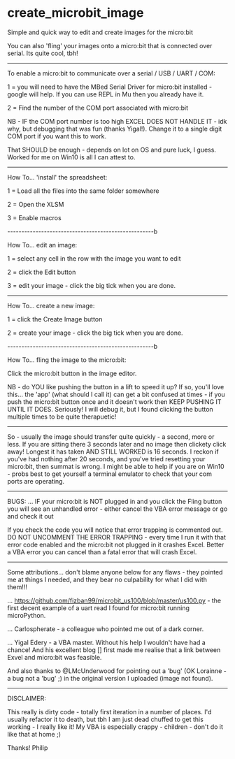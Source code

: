 
# create_microbit_image
Simple and quick way to edit and create images for the micro:bit

You can also 'fling' your images onto a micro:bit that is connected over serial.  Its quite cool, tbh!

----------------------------------------------------

To enable a micro:bit to communicate over a serial / USB / UART / COM:

1 = you will need to have the MBed Serial Driver for micro:bit installed - google will help.  If you can use REPL in Mu then you already have it.

2 = Find the number of the COM port associated with micro:bit

NB - IF the COM port number is too high EXCEL DOES NOT HANDLE IT - idk why, but debugging that was fun (thanks Yigal!).  Change it to a single digit COM port if you want this to work.

That SHOULD be enough - depends on lot on OS and pure luck, I guess.  Worked for me on Win10 is all I can attest to.

----------------------------------------------------

How To... 'install' the spreadsheet:

1 = Load all the files into the same folder somewhere

2 = Open the XLSM

3 = Enable macros

----------------------------------------------------b

How To... edit an image:

1 = select any cell  in the row with the image you want to edit

2 = click the Edit button

3 = edit your image - click the big tick when you are done.

----------------------------------------------------

How To... create a new image:

1 = click the Create Image button

2 = create your image - click the big tick when you are done.

----------------------------------------------------b

How To... fling the image to the micro:bit:

Click the micro:bit button in the image editor.

NB - do YOU like pushing the button in a lift to speed it up?  If so, you'll love this... the 'app' (what should I call it) can get a bit confused at times - if you push the micro:bit button once and it doesn't work then KEEP PUSHING IT UNTIL IT DOES.  Seriously!  I will debug it, but I found clicking the button multiple times to be quite therapuetic!

----------------------------------------------------

So - usually the image should transfer quite quickly - a second, more or less.  If you are sitting there 3 seconds later and no image then clickety click away!  Longest it has taken AND STILL WORKED is 16 seconds.  I reckon if you've had nothing after 20 seconds, and you've tried resetting your micro:bit, then summat is wrong.  I might be able to help if you are on Win10 - probs best to get yourself a terminal emulator to check that your com ports are operating.

----------------------------------------------------

BUGS:
... IF your micro:bit is NOT plugged in and you click the Fling button you will see an unhandled error - either cancel the VBA error message or go and check it out

If you check the code you will notice that error trapping is commented out.  DO NOT UNCOMMENT THE ERROR TRAPPING - every time I run it with that error code enabled and the micro:bit not plugged in it crashes Excel.  Better a VBA error you can cancel than a fatal error that will crash Excel.

----------------------------------------------------

Some attributions... don't blame anyone below for any flaws - they pointed me at things I needed, and they bear no culpability for what I did with them!!!

... https://github.com/fizban99/microbit_us100/blob/master/us100.py - the first decent example of a uart read I found for micro:bit running microPython.

... Carlospherate - a colleague who pointed me out of a dark corner.

... Yigal Edery - a VBA master.  Without his help I wouldn't have had a chance!  And his excellent blog [] first made me realise that a link between Exvel and micro:bit was feasible.

And also thanks to @LMcUnderwood for pointing out a 'bug' (OK Lorainne - a bug not a 'bug' ;) in the original version I uploaded (image not found).

----------------------------------------------------

DISCLAIMER:

This really is dirty code - totally first iteration in a number of places.  I'd usually refactor it to death, but tbh I am just dead chuffed to get this working - I really like it!  My VBA is especially crappy - children - don't do it like that at home ;)

Thanks!
Philip
